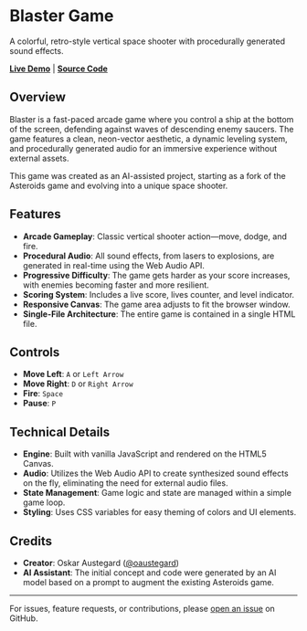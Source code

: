 # Blaster Game

A colorful, retro-style vertical space shooter with procedurally generated sound effects.

**[Live Demo](https://austegard.com/fun-and-games/blaster.html)** | **[Source Code](https://github.com/oaustegard/oaustegard.github.io/blob/main/fun-and-games/blaster.html)**

## Overview

Blaster is a fast-paced arcade game where you control a ship at the bottom of the screen, defending against waves of descending enemy saucers. The game features a clean, neon-vector aesthetic, a dynamic leveling system, and procedurally generated audio for an immersive experience without external assets.

This game was created as an AI-assisted project, starting as a fork of the Asteroids game and evolving into a unique space shooter.

## Features

-   **Arcade Gameplay**: Classic vertical shooter action—move, dodge, and fire.
-   **Procedural Audio**: All sound effects, from lasers to explosions, are generated in real-time using the Web Audio API.
-   **Progressive Difficulty**: The game gets harder as your score increases, with enemies becoming faster and more resilient.
-   **Scoring System**: Includes a live score, lives counter, and level indicator.
-   **Responsive Canvas**: The game area adjusts to fit the browser window.
-   **Single-File Architecture**: The entire game is contained in a single HTML file.

## Controls

-   **Move Left**: `A` or `Left Arrow`
-   **Move Right**: `D` or `Right Arrow`
-   **Fire**: `Space`
-   **Pause**: `P`

## Technical Details

-   **Engine**: Built with vanilla JavaScript and rendered on the HTML5 Canvas.
-   **Audio**: Utilizes the Web Audio API to create synthesized sound effects on the fly, eliminating the need for external audio files.
-   **State Management**: Game logic and state are managed within a simple game loop.
-   **Styling**: Uses CSS variables for easy theming of colors and UI elements.

## Credits

-   **Creator**: Oskar Austegard ([@oaustegard](https://github.com/oaustegard))
-   **AI Assistant**: The initial concept and code were generated by an AI model based on a prompt to augment the existing Asteroids game.

---

For issues, feature requests, or contributions, please [open an issue](https://github.com/oaustegard/oaustegard.github.io/issues) on GitHub.